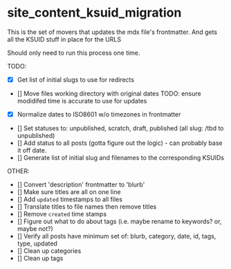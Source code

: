 # site_content_ksuid_migration

This is the set of movers that updates the mdx file's frontmatter. And gets
all the KSUID stuff in place for the URLS

Should only need to run this process one time.

TODO:

- [x] Get list of initial slugs to use for redirects
- [] Move files working directory with original dates TODO: ensure modidifed time is accurate to use for updates
- [x] Normalize dates to ISO8601 w/o timezones in frontmatter
- [] Set statuses to: unpublished, scratch, draft, published (all slug: /tbd to unpublished)
- [] Add status to all posts (gotta figure out the logic) - can probably base it off date.
- [] Generate list of initial slug and filenames to the corresponding KSUIDs

OTHER:

- [] Convert 'description' frontmatter to 'blurb'
- [] Make sure titles are all on one line
- [] Add `updated` timestamps to all files
- [] Translate titles to file names then remove titles
- [] Remove `created` time stamps
- [] Figure out what to do about tags (i.e. maybe rename to keywords? or, maybe not?)
- [] Verify all posts have minimum set of: blurb, category, date, id, tags, type, updated
- [] Clean up categories
- [] Clean up tags
